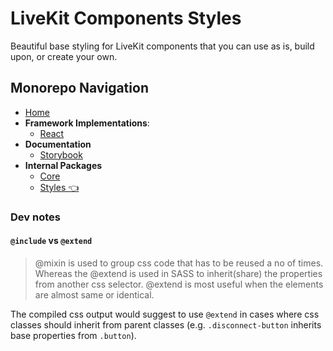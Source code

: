 # LiveKit Components **Styles**

Beautiful base styling for LiveKit components that you can use as is, build upon, or create your own.

<!--NAV_START-->

## Monorepo Navigation

- [Home](/README.md)
- **Framework Implementations**:
  - [React](/packages/react/README.md)
- **Documentation**
  - [Storybook](/docs/storybook/README.md)
- **Internal Packages**
  - [Core](/packages/core/README.md)
  - [Styles 👈](/packages/styles/README.md)

<!--NAV_END-->

### Dev notes

#### `@include` vs `@extend`

> @mixin is used to group css code that has to be reused a no of times. Whereas the @extend is used in SASS to inherit(share) the properties from another css selector. @extend is most useful when the elements are almost same or identical.

The compiled css output would suggest to use `@extend` in cases where css classes should inherit from parent classes (e.g. `.disconnect-button` inherits base properties from `.button`).
